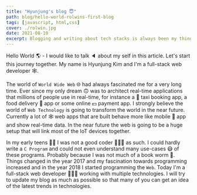 ```yaml
---
title: "Hyunjung's blog 😇"
path: blog/hello-world-rolwins-first-blog
tags: [javascript, html,css]
cover: ./rolwin.jpg
date: 2021-08-10
excerpt: Blogging and writing about tech stacks is always been my thing. I like to experiment with different technologies and write my views on them. Web technologies has always been my passion. Check my blog for codebits on various web technologies.
---
```


Hello World 🌎 - I would like to talk 🔈 about my self in this article. Let's start this journey together. My name is Hyunjung Kim and I'm a full-stack web developer 🕸️. 

The world of `World Wide Web` 🌐 had always fascinated me for a very long time. Ever since my only dream 🙃 was to architect real-time applications that millions of people use in real-time, for instance a 🚗 taxi booking app, a food delivery 🍔 app or some online 💵 payment app. I strongly believe the world of `Web Technology` is going to transform the world in the near future. Currently a lot of  🕸️ web apps that are built behave more like mobile 📱 app and show real-time data. In the near future the web is going to be a huge setup that will link most of the IoT devices together.

In my early teens 👦🏻 I was not a good coder 👨🏽‍💻 as such. I could hardly write a `C Program` and could not even understand many use-cases 😷 of these programs. Probably because I was not much of a book worm 🐛. Things changed in the year 2017 and my fascination towards programming increased and in the year 2018 I started programming the `Web`. Today I'm a full-stack web developer 👨🏽‍💻 working with multiple technologies. I will try to update my blog as much as possible so that many of you can get an idea of the latest trends in technologies. 
